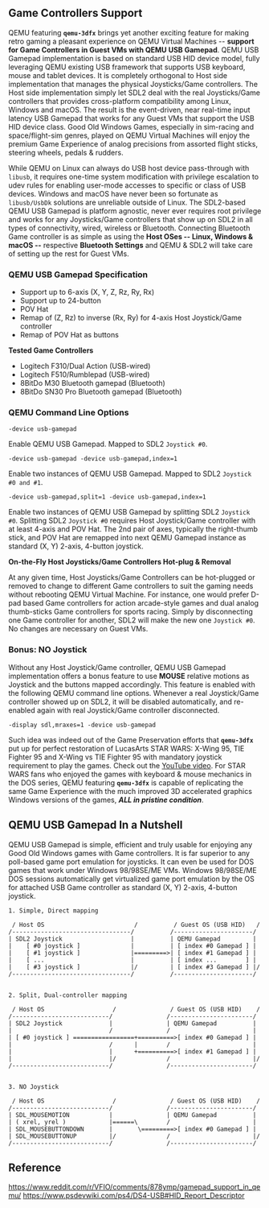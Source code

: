 ## Game Controllers Support
QEMU featuring **`qemu-3dfx`** brings yet another exciting feature for making retro gaming a pleasant experience on QEMU Virtual Machines -- **support for Game Controllers in Guest VMs with QEMU USB Gamepad**. QEMU USB Gamepad implementation is based on standard USB HID device model, fully leveraging QEMU existing USB framework that supports USB keyboard, mouse and tablet devices. It is completely orthogonal to Host side implementation that manages the physical Joysticks/Game controllers. The Host side implementation simply let SDL2 deal with the real Joysticks/Game controllers that provides cross-platform compatibility among Linux, Windows and macOS. The result is the event-driven, near real-time input latency USB Gamepad that works for any Guest VMs that support the USB HID device class. Good Old Windows Games, especially in sim-racing and space/flight-sim genres, played on QEMU Virtual Machines will enjoy the premium Game Experience of analog precisions from assorted flight sticks, steering wheels, pedals & rudders.

While QEMU on Linux can always do USB host device pass-through with `libusb`, it requires one-time system modification with privilege escalation to udev rules for enabling user-mode accesses to specific or class of USB devices. Windows and macOS have never been so fortunate as `libusb/UsbDk` solutions are unreliable outside of Linux. The SDL2-based QEMU USB Gamepad is platform agnostic, never ever requires root privilege and works for any Joysticks/Game controllers that show up on SDL2 in all types of connectivity, wired, wireless or Bluetooth. Connecting Bluetooth Game controller is as simple as using the **Host OSes -- Linux, Windows & macOS --** respective **Bluetooth Settings** and QEMU & SDL2 will take care of setting up the rest for Guest VMs.

### QEMU USB Gamepad Specification
* Support up to 6-axis (X, Y, Z, Rz, Ry, Rx)
* Support up to 24-button
* POV Hat
* Remap of (Z, Rz) to inverse (Rx, Ry) for 4-axis Host Joystick/Game controller
* Remap of POV Hat as buttons

**Tested Game Controllers**
* Logitech F310/Dual Action (USB-wired)
* Logitech F510/Rumblepad (USB-wired)
* 8BitDo M30 Bluetooth gamepad (Bluetooth)
* 8BitDo SN30 Pro Bluetooth gamepad (Bluetooth)

### QEMU Command Line Options
```
-device usb-gamepad
```
Enable QEMU USB Gamepad. Mapped to SDL2 `Joystick #0`.
```
-device usb-gamepad -device usb-gamepad,index=1
```
Enable two instances of QEMU USB Gamepad. Mapped to SDL2 `Joystick #0 and #1`.
```
-device usb-gamepad,split=1 -device usb-gamepad,index=1
```
Enable two instances of QEMU USB Gamepad by splitting SDL2 `Joystick #0`. Splitting SDL2 `Joystick #0` requires Host Joystick/Game controller with at least 4-axis and POV Hat. The 2nd pair of axes, typically the right-thumb stick, and POV Hat are remapped into next QEMU Gamepad instance as standard (X, Y) 2-axis, 4-button joystick.

**On-the-Fly Host Joysticks/Game Controllers Hot-plug & Removal**

At any given time, Host Joysticks/Game Controllers can be hot-plugged or removed to change to different Game controllers to suit the gaming needs without rebooting QEMU Virtual Machine. For instance, one would prefer D-pad based Game controllers for action arcade-style games and dual analog thumb-sticks Game controllers for sports racing. Simply by disconnecting one Game controller for another, SDL2 will make the new one `Joystick #0`. No changes are necessary on Guest VMs.

### Bonus: NO Joystick
Without any Host Joystick/Game controller, QEMU USB Gamepad implementation offers a bonus feature to use **MOUSE** relative motions as Joystick and the buttons mapped accordingly. This feature is enabled with the following QEMU command line options. Whenever a real Joystick/Game controller showed up on SDL2, it will be disabled automatically, and re-enabled again with real Joystick/Game controller disconnected.
```
-display sdl,mraxes=1 -device usb-gamepad
```
Such idea was indeed out of the Game Preservation efforts that **`qemu-3dfx`** put up for perfect restoration of LucasArts STAR WARS: X-Wing 95, TIE Fighter 95 and X-Wing vs TIE Fighter 95 with mandatory joystick requirement to play the games. Check out the [YouTube video](https://www.youtube.com/watch?v=MiF8CcU34kc). For STAR WARS fans who enjoyed the games with keyboard & mouse mechanics in the DOS series, QEMU featuring **`qemu-3dfx`** is capable of replicating the same Game Experience with the much improved 3D accelerated graphics Windows versions of the games, ***ALL in pristine condition***.

## QEMU USB Gamepad In a Nutshell
QEMU USB Gamepad is simple, efficient and truly usable for enjoying any Good Old Windows games with Game controllers. It is far superior to any poll-based game port emulation for joysticks. It can even be used for DOS games that work under Windows 98/98SE/ME VMs. Windows 98/98SE/ME DOS sessions automatically get virtualized game port emulation by the OS for attached USB Game controller as standard (X, Y) 2-axis, 4-button joystick.
```
1. Simple, Direct mapping

 / Host OS                         /          / Guest OS (USB HID)   /
/---------------------------------/          /----------------------/
| SDL2 Joystick                   |          | QEMU Gamepad         |
|    [ #0 joystick ]              |          | [ index #0 Gamepad ] |
|    [ #1 joystick ]              |=========>| [ index #1 Gamepad ] |
|    [ ...                        |          | [ index ...        ] |
|    [ #3 joystick ]              |/         | [ index #3 Gamepad ] |/
/---------------------------------/          /----------------------/


2. Split, Dual-controller mapping

 / Host OS                   /               / Guest OS (USB HID)    /
/---------------------------/               /-----------------------/
| SDL2 Joystick             |               | QEMU Gamepad          |
|                           /               /                       |
| [ #0 joystick ] =================+==========>[ index #0 Gamepad ] |
|                           /      |        /                       |
|                           |      +==========>[ index #1 Gamepad ] |
|                           |/              /                       |/
/---------------------------/               /-----------------------/


3. NO Joystick

 / Host OS                   /               / Guest OS (USB HID)    /
/---------------------------/               /-----------------------/
| SDL_MOUSEMOTION           |               | QEMU Gamepad          |
| ( xrel, yrel )            |======\        /                       |
| SDL_MOUSEBUTTONDOWN       |       \=========>[ index #0 Gamepad ] |
| SDL_MOUSEBUTTONUP         |/              /                       |/
/---------------------------/               /-----------------------/

```
## Reference
https://www.reddit.com/r/VFIO/comments/878ymp/gamepad_support_in_qemu/
https://www.psdevwiki.com/ps4/DS4-USB#HID_Report_Descriptor

